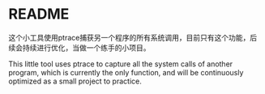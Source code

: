 # README

这个小工具使用ptrace捕获另一个程序的所有系统调用，目前只有这个功能，后续会持续进行优化，当做一个练手的小项目。

This little tool uses ptrace to capture all the system calls of another program, which is currently the only function, and will be continuously optimized as a small project to practice.

